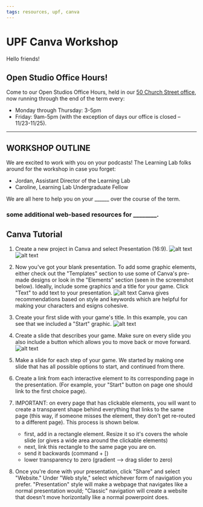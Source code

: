 ```yaml
---
tags: resources, upf, canva
---
```


# UPF Canva Workshop
Hello friends!

## Open Studio Office Hours!
Come to our Open Studios Office Hours, held in our [50 Church Street office](https://bokcenter.harvard.edu/contact-us), now running through the end of the term every:
* Monday through Thursday: 3-5pm
* Friday: 9am-5pm
(with the exception of days our office is closed – 11/23-11/25).

---


## WORKSHOP OUTLINE
We are excited to work with you on your podcasts! The Learning Lab folks around for the workshop in case you forget: 

* Jordan, Assistant Director of the Learning Lab
* Caroline, Learning Lab Undergraduate Fellow

We are all here to help you on your ______ over the course of the term. 







### some additional web-based resources for ________.


## Canva Tutorial
1) Create a new project in Canva and select Presentation (16:9). 
![alt text](https://files.slack.com/files-pri/T0HTW3H0V-F04B8PUTGHF/screenshot_2022-11-14_at_3.33.03_pm.png?pub_secret=0494f22cf1)
![alt text](https://files.slack.com/files-pri/T0HTW3H0V-F04AFJVA6UF/screenshot_2022-11-14_at_3.37.20_pm.png?pub_secret=5357785e03)


2) Now you've got your blank presentation. To add some graphic elements, either check out the "Templates" section to use some of Canva's pre-made designs or look in the "Elements" section (seen in the screenshot below). 
Ideally, include some graphics and a title for your game. 
Click "Text" to add text to your presentation. 
![alt text](https://files.slack.com/files-pri/T0HTW3H0V-F04AT7YJLGM/screenshot_2022-11-14_at_3.40.14_pm.png?pub_secret=9d3b474c27)
Canva gives recommendations based on style and keywords which are helpful for making your characters and esigns cohesive. 

3) Create your first slide with your game's title. In this example, you can see that we included a "Start" graphic. 
![alt text](https://files.slack.com/files-pri/T0HTW3H0V-F04B8RU9T41/screenshot_2022-11-14_at_3.48.09_pm.png?pub_secret=b24fe00648)

4) Create a slide that describes your game. Make sure on every slide you also include a button which allows you to move back or move forward. 
![alt text](https://files.slack.com/files-pri/T0HTW3H0V-F04BKUPDM7S/screenshot_2022-11-14_at_3.55.57_pm.png?pub_secret=1b178319c3)

5) Make a slide for each step of your game. We started by making one slide that has all possible options to start, and continued from there. 

6) Create a link from each interactive element to its corresponding page in the presentation. (For example, your "Start" button on page one should link to the first choice page). 

7) IMPORTANT: on every page that has clickable elements, you will want to create a transparent shape behind everything that links to the same page (this way, if someone misses the element, they don't get re-routed to a different page). This process is shown below. 
    * first, add in a rectangle element. Resize it so it's covers the whole slide (or gives a wide area around the clickable elements) 
    * next, link this rectangle to the same page you are on. 
    * send it backwards (command + [)
    * lower transparency to zero (gradient --> drag slider to zero)

8) Once you're done with your presentation, click "Share" and select "Website." Under "Web style," select whichever form of navigation you prefer. "Presentation" style will make a webpage that navigates like a normal presentation would; "Classic" navigation will create a website that doesn't move horizontally like a normal powerpoint does. 
